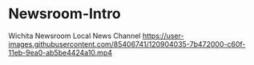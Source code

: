 # Newsroom-Intro
Wichita Newsroom 
Local News Channel
https://user-images.githubusercontent.com/85406741/120904035-7b472000-c60f-11eb-9ea0-ab5be4424a10.mp4

